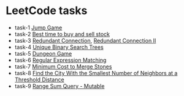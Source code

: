 # LeetCode tasks
- task-1 [Jump Game](https://leetcode.com/submissions/detail/1378915003/)
- task-2 [Best time to buy and sell stock](https://leetcode.com/submissions/detail/1379988628/)
- task-3 [Redundant Connection](https://leetcode.com/submissions/detail/1397571151/), [Redundant Connection II](https://leetcode.com/submissions/detail/1398144756/)
- task-4 [Unique Binary Search Trees](https://leetcode.com/submissions/detail/1413515421/)
- task-5 [Dungeon Game](https://leetcode.com/submissions/detail/1413765514/)
- task-6 [Regular Expression Matching](https://leetcode.com/accounts/login/?next=/submissions/detail/1434086654/)
- task-7 [Minimum Cost to Merge Stones](https://leetcode.com/accounts/login/?next=/submissions/detail/1434230988/)
- task-8 [Find the City With the Smallest Number of Neighbors at a Threshold Distance](https://leetcode.com/accounts/login/?next=/submissions/detail/1434449280/)
- task-9 [Range Sum Query - Mutable](https://leetcode.com/accounts/login/?next=/submissions/detail/1443420339/)

